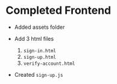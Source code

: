# Completed Frontend

* Added assets folder

* Add 3 html files
  1. `sign-in.html`
  2. `sign-up.html`
  3. `verify-account.html`

* Created `sign-up.js`